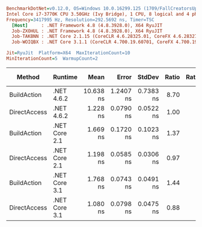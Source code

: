 ``` ini

BenchmarkDotNet=v0.12.0, OS=Windows 10.0.16299.125 (1709/FallCreatorsUpdate/Redstone3)
Intel Core i7-3770K CPU 3.50GHz (Ivy Bridge), 1 CPU, 8 logical and 4 physical cores
Frequency=3417995 Hz, Resolution=292.5692 ns, Timer=TSC
  [Host]     : .NET Framework 4.8 (4.8.3928.0), X64 RyuJIT
  Job-ZXOHUL : .NET Framework 4.8 (4.8.3928.0), X64 RyuJIT
  Job-TAKBNN : .NET Core 2.1.15 (CoreCLR 4.6.28325.01, CoreFX 4.6.28327.02), X64 RyuJIT
  Job-WOIQBX : .NET Core 3.1.1 (CoreCLR 4.700.19.60701, CoreFX 4.700.19.60801), X64 RyuJIT

Jit=RyuJit  Platform=X64  MaxIterationCount=10  
MinIterationCount=5  WarmupCount=2  

```
|       Method |       Runtime |      Mean |     Error |    StdDev | Ratio | RatioSD | Gen 0 | Gen 1 | Gen 2 | Allocated |
|------------- |-------------- |----------:|----------:|----------:|------:|--------:|------:|------:|------:|----------:|
|  BuildAction |    .NET 4.6.2 | 10.638 ns | 1.2407 ns | 0.7383 ns |  8.70 |    0.79 |     - |     - |     - |         - |
| DirectAccess |    .NET 4.6.2 |  1.228 ns | 0.0790 ns | 0.0522 ns |  1.00 |    0.00 |     - |     - |     - |         - |
|  BuildAction | .NET Core 2.1 |  1.669 ns | 0.1720 ns | 0.1023 ns |  1.37 |    0.12 |     - |     - |     - |         - |
| DirectAccess | .NET Core 2.1 |  1.198 ns | 0.0585 ns | 0.0306 ns |  0.97 |    0.05 |     - |     - |     - |         - |
|  BuildAction | .NET Core 3.1 |  1.768 ns | 0.0743 ns | 0.0491 ns |  1.44 |    0.07 |     - |     - |     - |         - |
| DirectAccess | .NET Core 3.1 |  1.080 ns | 0.0798 ns | 0.0475 ns |  0.88 |    0.05 |     - |     - |     - |         - |
